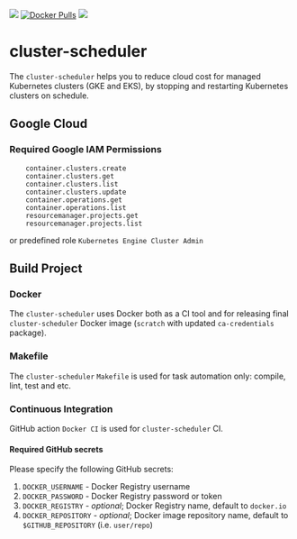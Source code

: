 [![](https://github.com/doitintl/cluster-scheduler/workflows/Docker%20Image%20CI/badge.svg)](https://github.com/doitintl/cluster-scheduler/actions?query=workflow%3A"Docker+Image+CI") [![Docker Pulls](https://img.shields.io/docker/pulls/doitintl/cluster-scheduler.svg?style=popout)](https://hub.docker.com/r/doitintl/cluster-scheduler) [![](https://images.microbadger.com/badges/image/doitintl/cluster-scheduler.svg)](https://microbadger.com/images/doitintl/cluster-scheduler "Get your own image badge on microbadger.com")

# cluster-scheduler

The `cluster-scheduler` helps you to reduce cloud cost for managed Kubernetes clusters (GKE and EKS), by stopping and restarting Kubernetes clusters on schedule.

## Google Cloud

### Required Google IAM Permissions

```text
    container.clusters.create
    container.clusters.get
    container.clusters.list
    container.clusters.update
    container.operations.get
    container.operations.list
    resourcemanager.projects.get
    resourcemanager.projects.list
```

or predefined role `Kubernetes Engine Cluster Admin`

## Build Project

### Docker

The `cluster-scheduler` uses Docker both as a CI tool and for releasing final `cluster-scheduler` Docker image (`scratch` with updated `ca-credentials` package).

### Makefile

The `cluster-scheduler` `Makefile` is used for task automation only: compile, lint, test and etc.

### Continuous Integration

GitHub action `Docker CI` is used for `cluster-scheduler` CI.

#### Required GitHub secrets

Please specify the following GitHub secrets:

1. `DOCKER_USERNAME` - Docker Registry username
2. `DOCKER_PASSWORD` - Docker Registry password or token
3. `DOCKER_REGISTRY` - _optional_; Docker Registry name, default to `docker.io`
4. `DOCKER_REPOSITORY` - _optional_; Docker image repository name, default to `$GITHUB_REPOSITORY` (i.e. `user/repo`)
